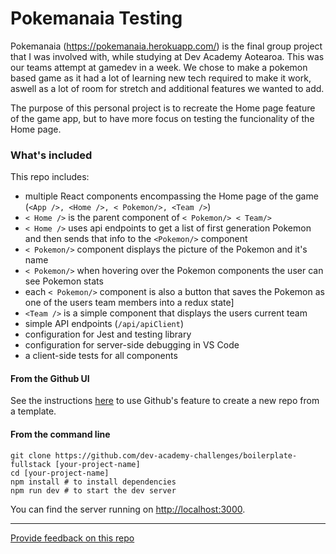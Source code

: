 # Pokemanaia Testing

Pokemanaia (https://pokemanaia.herokuapp.com/) is the final group project that I was involved with, while studying at Dev Academy Aotearoa. This was our teams attempt at gamedev in a week. We chose to make a pokemon based game as it had a lot of learning new tech required to make it work, aswell as a lot of room for stretch and additional features we wanted to add.

The purpose of this personal project is to recreate the Home page feature of the game app, but to have more focus on testing the funcionality of the Home page. 
### What's included

This repo includes:


* multiple React components encompassing the Home page of the game (`<App />, <Home />, < Pokemon/>, <Team />`)
* `< Home />` is the parent component of `< Pokemon/> < Team/>`
* `< Home />` uses api endpoints to get a list of first generation Pokemon and then sends that info to the `<Pokemon/>` component
* `< Pokemon/>` component displays the picture of the Pokemon and it's name
* `< Pokemon/>` when hovering over the Pokemon components the user can see Pokemon stats
* each `< Pokemon/>` component is also a button that saves the Pokemon as one of the users team members into a redux state]
* `<Team />` is a simple component that displays the users current team
* simple API endpoints (`/api/apiClient`)
* configuration for Jest and testing library
* configuration for server-side debugging in VS Code
* a client-side tests for all components
#### **From the Github UI**

See the instructions [here](https://docs.github.com/en/free-pro-team@latest/github/creating-cloning-and-archiving-repositories/creating-a-repository-from-a-template) to use Github's feature to create a new repo from a template.

#### **From the command line**

```
git clone https://github.com/dev-academy-challenges/boilerplate-fullstack [your-project-name]
cd [your-project-name]
npm install # to install dependencies
npm run dev # to start the dev server
```

You can find the server running on [http://localhost:3000](http://localhost:3000).

---
[Provide feedback on this repo](https://docs.google.com/forms/d/e/1FAIpQLSfw4FGdWkLwMLlUaNQ8FtP2CTJdGDUv6Xoxrh19zIrJSkvT4Q/viewform?usp=pp_url&entry.1958421517=boilerplate-fullstack)
